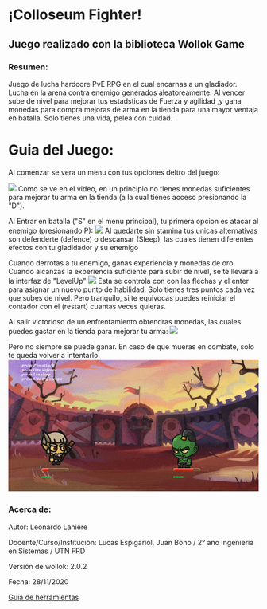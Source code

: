 # ¡Colloseum Fighter! 

## Juego realizado con la biblioteca Wollok Game

### Resumen:
Juego de lucha hardcore PvE RPG en el cual encarnas a un gladiador.
Lucha en la arena contra enemigo generados aleatoreamente.
Al vencer sube de nivel para mejorar tus estadsticas de Fuerza y agilidad ,y gana monedas para compra mejoras de arma en la tienda para una mayor ventaja en batalla.
Solo tienes una vida, pelea con cuidad.

# Guia del Juego:

Al comenzar se vera un menu con tus opciones deltro del juego:

![](https://github.com/pdep-utn-frd/2020tpgame-colosseumfighter/blob/master/assets%20Miselaneos/Colossem1.gif)
Como se ve en el video, en un principio no tienes monedas suficientes para mejorar tu arma en la tienda (a la cual tienes acceso presionando la "D").

Al Entrar en batalla ("S" en el menu principal), tu primera opcion es atacar al enemigo (presionando P):
![](https://github.com/pdep-utn-frd/2020tpgame-colosseumfighter/blob/master/assets%20Miselaneos/Colossem2.gif)
Al quedarte sin stamina tus unicas alternativas son defenderte (defence) o descansar (Sleep), las cuales tienen diferentes efectos con tu gladidador y su enemigo

Cuando derrotas a tu enemigo, ganas experiencia y monedas de oro. Cuando alcanzas la experiencia suficiente para subir de nivel, se te llevara a la interfaz de "LevelUp"
![](https://github.com/pdep-utn-frd/2020tpgame-colosseumfighter/blob/master/assets%20Miselaneos/Colossem4.gif)
Esta se controla con con las flechas y el enter para asignar un nuevo punto de habilidad. Solo tienes tres puntos cada vez que subes de nivel.
Pero tranquilo, si te equivocas puedes reiniciar el contador con el (restart) cuantas veces quieras.

Al salir victorioso de un enfrentamiento obtendras monedas, las cuales puedes gastar en la tienda para mejorar tu arma:
![](https://github.com/pdep-utn-frd/2020tpgame-colosseumfighter/blob/master/assets%20Miselaneos/Colossem3.gif)

Pero no siempre se puede ganar. En caso de que mueras en combate, solo te queda volver a intentarlo.
![](https://github.com/pdep-utn-frd/2020tpgame-colosseumfighter/blob/master/assets%20Miselaneos/Colossem5.gif)




### Acerca de:

Autor: Leonardo Laniere

Docente/Curso/Institución: Lucas Espigariol, Juan Bono / 2° año Ingenieria en Sistemas / UTN FRD

Versión de wollok: 2.0.2

Fecha: 28/11/2020

[Guía de herramientas](https://www.wollok.org/documentacion/conceptos/)

